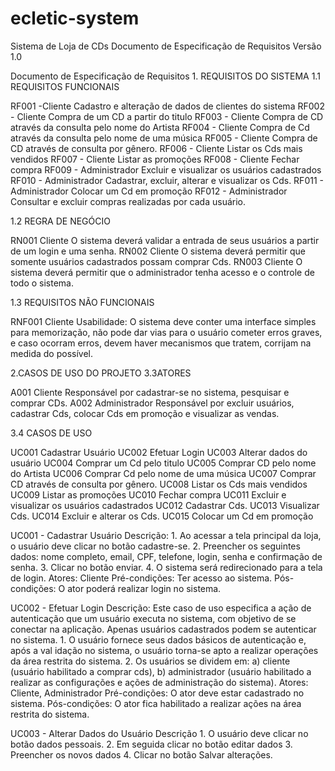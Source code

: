 # ecletic-system


Sistema de Loja de CDs
Documento de Especificação de Requisitos
Versão 1.0



Documento de Especificação de Requisitos
1.
REQUISITOS DO SISTEMA
1.1
REQUISITOS FUNCIONAIS

RF001 -Cliente
Cadastro e alteração de dados de clientes do sistema
RF002 - Cliente
Compra de um CD a partir do titulo
RF003 - Cliente
Compra de CD através da consulta pelo nome do Artista
RF004 - Cliente
Compra de Cd através da consulta pelo nome de uma 
música
RF005 - Cliente
Compra de CD através de consulta por gênero.
RF006 - Cliente
Listar os Cds mais vendidos
RF007 - Cliente
Listar as promoções
RF008 - Cliente
Fechar compra
RF009 - Administrador
Excluir e visualizar os usuários cadastrados
RF010 - Administrador 
Cadastrar, excluir, alterar e visualizar os Cds.
RF011 - Administrador
Colocar um Cd em promoção
RF012 - Administrador
Consultar e excluir compras realizadas por cada usuário.




1.2 REGRA DE NEGÓCIO

RN001
Cliente
O sistema deverá 
validar a entrada de seus usuários a partir de 
um login e uma senha.
RN002
Cliente
O sistema deverá permitir que somente usuários cadastrados 
possam comprar Cds. 
RN003
Cliente
O sistema deverá permitir que o administrador tenha acesso e o 
controle de 
todo o sistema.

1.3
REQUISITOS NÃO FUNCIONAIS

RNF001
Cliente
Usabilidade: O sistema deve conter uma interface simples 
para memorização, não pode dar vias para o usuário 
cometer erros graves, e caso ocorram erros, devem haver 
mecanismos que tratem, corrijam na medida do possível.

2.CASOS DE USO DO PROJETO 
3.3ATORES

A001
Cliente
Responsável por cadastrar-se no sistema, pesquisar e 
comprar CDs.
A002
Administrador
Responsável por excluir usuários, cadastrar Cds,
colocar Cds em promoção e visualizar as vendas.

3.4
CASOS DE USO


UC001
Cadastrar Usuário
UC002
Efetuar Login
UC003
Alterar dados do usuário
UC004
Comprar um Cd pelo titulo
UC005
Comprar CD pelo nome do Artista
UC006
Comprar Cd pelo 
nome de uma música
UC007
Comprar CD através de consulta por gênero.
UC008
Listar os Cds mais vendidos
UC009
Listar as promoções
UC010
Fechar compra
UC011
Excluir e visualizar os usuários cadastrados
UC012
Cadastrar Cds.
UC013
Visualizar Cds.
UC014
Excluir e alterar os Cds.
UC015
Colocar um Cd em promoção


UC001 - Cadastrar Usuário
Descrição:
1.
Ao acessar a tela principal da loja, o usuário deve clicar no botão cadastre-se.
2.
Preencher os seguintes dados: nome completo, email, CPF, telefone, login, senha e confirmação de senha.
3.
Clicar no botão enviar.
4.
O sistema será redirecionado para a tela de login.
Atores:
Cliente
Pré-condições:
Ter acesso ao sistema.
Pós-condições:
O ator poderá realizar login no sistema.

UC002 - Efetuar Login
Descrição:
Este caso de uso especifica a ação de autenticação que um usuário 
executa no sistema, com objetivo de se conectar na aplicação. Apenas usuários 
cadastrados podem se autenticar no sistema.
1.
O  usuário  fornece  seus  dados  básicos  de  autenticação  e,  após  a  val
idação  no 
sistema, o usuário torna-se apto a realizar operações da área restrita do sistema. 
2.
Os  usuários  se  dividem  em:  a)  cliente  (usuário  habilitado  a  comprar  cds),  b) 
administrador   (usuário   habilitado   a   realizar   as   configurações   e   ações   de 
administração do sistema).
Atores:
Cliente, Administrador
Pré-condições:
O ator deve estar cadastrado no sistema.
Pós-condições:
O ator fica habilitado a realizar ações na área restrita do sistema.

UC003 - Alterar Dados do Usuário
Descrição
1.
O usuário deve clicar no botão dados pessoais.
2.
Em seguida clicar no botão editar dados
3.
Preencher os novos dados 
4.
Clicar no botão Salvar alterações.
